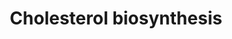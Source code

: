 ---
annotations:
- id: PW:0000454
  parent: classic metabolic pathway
  type: Pathway Ontology
  value: cholesterol biosynthetic pathway
authors:
- MaintBot
- Thomas
- Christine Chichester
- Mkutmon
- Khanspers
- Egonw
- Eweitz
citedin:
- link: PMC8795813
  title: 'Gene Expression in Embryos From Norwegian Red Bulls With High or Low Non
    Return Rate: An RNA-Seq Study of in vivo-Produced Single Embryos (2022)'
description: 'Cholesterol is a waxy steroid metabolite found in the cell membranes
  and transported in the blood plasma of all animals. It is an essential structural
  component of mammalian cell membranes, where it is required to establish proper
  membrane permeability and fluidity. In addition, cholesterol is an important component
  for the manufacture of bile acids, steroid hormones, and several fat-soluble vitamins.
  Cholesterol is the principal sterol synthesized by animals, but small quantities
  are synthesized in other eukaryotes, such as plants and fungi. It is almost completely
  absent among prokaryotes, which include bacteria.  Source: [[wikipedia:Cholesterol|Wikipedia]]'
last-edited: 2021-05-27
organisms:
- Bos taurus
redirect_from:
- /index.php/Pathway:WP1070
- /instance/WP1070
- /instance/WP1070_r118367
revision: r118367
schema-jsonld:
- '@context': https://schema.org/
  '@id': https://wikipathways.github.io/pathways/WP1070.html
  '@type': Dataset
  creator:
    '@type': Organization
    name: WikiPathways
  description: 'Cholesterol is a waxy steroid metabolite found in the cell membranes
    and transported in the blood plasma of all animals. It is an essential structural
    component of mammalian cell membranes, where it is required to establish proper
    membrane permeability and fluidity. In addition, cholesterol is an important component
    for the manufacture of bile acids, steroid hormones, and several fat-soluble vitamins.
    Cholesterol is the principal sterol synthesized by animals, but small quantities
    are synthesized in other eukaryotes, such as plants and fungi. It is almost completely
    absent among prokaryotes, which include bacteria.  Source: [[wikipedia:Cholesterol|Wikipedia]]'
  keywords:
  - (S)-2,3-Epoxysqualene
  - 7-Dehydrocholesterol
  - Acetyl-CoA
  - CYP51A1
  - Cholesterol
  - DHCR7
  - Dimethylallylpyrophosphate
  - FDFT1
  - FDPS
  - Geranyl-PP
  - HMG-CoA
  - HMGCR
  - HMGCS1
  - IDI1
  - LSS
  - Lanosterin
  - Lathosterol
  - MVD
  - MVK
  - Mevalonic acid
  - Mevalonic acid 5-pyrophosphate
  - Mevalonic acid-5P
  - NSDHL
  - PMVK
  - SC4MOL
  - SC5DL
  - SQLE
  - Squalene
  - farnesyl pyrophosphate
  - isopentenyl pyrophosphate
  license: CC0
  name: Cholesterol biosynthesis
seo: CreativeWork
title: Cholesterol biosynthesis
wpid: WP1070
---